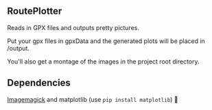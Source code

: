 ## RoutePlotter

Reads in GPX files and outputs pretty pictures.

Put your gpx files in gpxData and the generated plots will be placed in /output.

You'll also get a montage of the images in the project root directory.

## Dependencies

[Imagemagick](https://imagemagick.org/script/download.php) and matplotlib (use `pip install matplotlib`) 🤷
